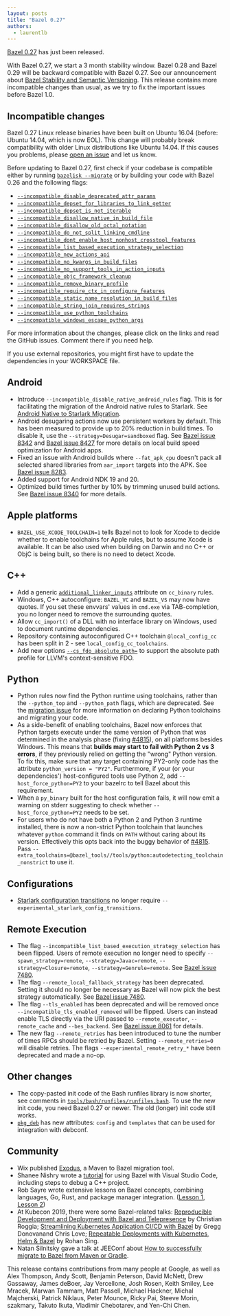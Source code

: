 ```yaml
---
layout: posts
title: "Bazel 0.27"
authors:
  - laurentlb
---
```


[Bazel 0.27](https://github.com/bazelbuild/bazel/releases/tag/0.27.0) has just been released.

With Bazel 0.27, we start a 3 month stability window. Bazel 0.28 and Bazel 0.29
will be backward compatible with Bazel 0.27. See our announcement about
[Bazel Stability and Semantic Versioning](https://blog.bazel.build/2019/06/06/Bazel-Semantic-Versioning.html).
This release contains more incompatible changes than usual, as we try to fix the
important issues before Bazel 1.0.


## Incompatible changes

Bazel 0.27 Linux release binaries have been built on Ubuntu 16.04 (before:
Ubuntu 14.04, which is now EOL). This change will probably break compatibility
with older Linux distributions like Ubuntu 14.04. If this causes you problems,
please [open an issue](https://github.com/bazelbuild/bazel/issues) and let us know.


Before updating to Bazel 0.27, first check if your codebase is compatible either
by running [`bazelisk --migrate`](https://github.com/bazelbuild/bazelisk) or by
building your code with Bazel 0.26 and the following flags:

*   [`--incompatible_disable_deprecated_attr_params`](https://github.com/bazelbuild/bazel/issues/5818)
*   [`--incompatible_depset_for_libraries_to_link_getter`](https://github.com/bazelbuild/bazel/issues/8118)
*   [`--incompatible_depset_is_not_iterable`](https://github.com/bazelbuild/bazel/issues/5816)
*   [`--incompatible_disallow_native_in_build_file`](https://github.com/bazelbuild/bazel/issues/7513)
*   [`--incompatible_disallow_old_octal_notation`](https://github.com/bazelbuild/bazel/issues/8059)
*   [`--incompatible_do_not_split_linking_cmdline`](https://github.com/bazelbuild/bazel/issues/7687)
*   [`--incompatible_dont_enable_host_nonhost_crosstool_features`](https://github.com/bazelbuild/bazel/issues/7407)
*   [`--incompatible_list_based_execution_strategy_selection`](https://github.com/bazelbuild/bazel/issues/7480)
*   [`--incompatible_new_actions_api`](https://github.com/bazelbuild/bazel/issues/5825)
*   [`--incompatible_no_kwargs_in_build_files`](https://github.com/bazelbuild/bazel/issues/8021)
*   [`--incompatible_no_support_tools_in_action_inputs`](https://github.com/bazelbuild/bazel/issues/5826)
*   [`--incompatible_objc_framework_cleanup`](https://github.com/bazelbuild/bazel/issues/7944)
*   [`--incompatible_remove_binary_profile`](https://github.com/bazelbuild/bazel/issues/8312)
*   [`--incompatible_require_ctx_in_configure_features`](https://github.com/bazelbuild/bazel/issues/7793)
*   [`--incompatible_static_name_resolution_in_build_files`](https://github.com/bazelbuild/bazel/issues/8022)
*   [`--incompatible_string_join_requires_strings`](https://github.com/bazelbuild/bazel/issues/7802)
*   [`--incompatible_use_python_toolchains`](https://github.com/bazelbuild/bazel/issues/7899)
*   [`--incompatible_windows_escape_python_args`](https://github.com/bazelbuild/bazel/issues/7974)

For more information about the changes, please click on the links and read the
GitHub issues. Comment there if you need help.

If you use external repositories, you might first have to update the
dependencies in your WORKSPACE file.


## Android



*   Introduce `--incompatible_disable_native_android_rules` flag. This is for
    facilitating the migration of the Android native rules to Starlark. See
    [Android Native to Starlark Migration](https://docs.google.com/document/d/175BlYH-Z_V_FFGAVP-JA5FowLATRjY_MtOrglxFnfcE/edit).
*   Android desugaring actions now use persistent workers by default. This has
    been measured to provide up to 20% reduction in build times. To disable it,
    use the `--strategy=Desugar=sandboxed` flag. See [Bazel issue 8342](https://github.com/bazelbuild/bazel/issues/8342)
    and [Bazel issue 8427](https://github.com/bazelbuild/bazel/issues/8427)
    for more details on local build speed optimization for Android apps.
*   Fixed an issue with Android builds where `--fat_apk_cpu` doesn't pack all
    selected shared libraries from `aar_import` targets into the APK. See
    [Bazel issue 8283](https://github.com/bazelbuild/bazel/issues/8283).
*   Added support for Android NDK 19 and 20.
*   Optimized build times further by 10% by trimming unused build actions. See [Bazel issue 8340](https://github.com/bazelbuild/bazel/issues/8340) for more details.


## Apple platforms


*   `BAZEL_USE_XCODE_TOOLCHAIN=1` tells Bazel not to look for Xcode to decide
    whether to enable toolchains for Apple rules, but to assume Xcode is
    available. It can be also used when building on Darwin and no C++ or ObjC is
    being built, so there is no need to detect Xcode.


## C++



*   Add a generic
    [`additional_linker_inputs`](https://docs.bazel.build/versions/master/be/c-cpp.html#cc_binary.additional_linker_inputs)
    attribute on `cc_binary` rules.
*   Windows, C++ autoconfigure: `BAZEL_VC` and `BAZEL_VS` may now have quotes.
    If you set these envvars' values in `cmd.exe` via TAB-completion, you no
    longer need to remove the surrounding quotes.
*   Allow `cc_import()` of a DLL with no interface library on Windows, used to
    document runtime dependencies.
*   Repository containing autoconfigured C++ toolchain `@local_config_cc` has
    been split in 2 - see `local_config_cc_toolchains`.
*   Add new options
    [`--cs_fdo_absolute_path=`](https://docs.bazel.build/versions/master/command-line-reference.html#flag--cs_fdo_absolute_path)
    to support the absolute path profile for LLVM's context-sensitive FDO.


## Python



*   Python rules now find the Python runtime using toolchains, rather than the
    `--python_top` and `--python_path` flags, which are deprecated. See the
    [migration issue](https://github.com/bazelbuild/bazel/issues/7899) for more
    information on declaring Python toolchains and migrating your code.
*   As a side-benefit of enabling toolchains, Bazel now enforces that Python
    targets execute under the same version of Python that was determined in the
    analysis phase (fixing
    [#4815](https://github.com/bazelbuild/bazel/issues/4815)), on all platforms
    besides Windows. This means that **builds may start to fail with Python 2 vs
    3 errors**, if they previously relied on getting the "wrong" Python version.
    To fix this, make sure that any target containing PY2-only code has the
    attribute `python_version = "PY2"`. Furthermore, if your (or your
    dependencies') host-configured tools use Python 2, add
    `--host_force_python=PY2` to your bazelrc to tell Bazel about this
    requirement.
*   When a `py_binary` built for the host configuration fails, it will now emit
    a warning on stderr suggesting to check whether `--host_force_python=PY2`
    needs to be set.
*   For users who do not have both a Python 2 and Python 3 runtime installed,
    there is now a non-strict Python toolchain that launches whatever `python`
    command it finds on `PATH` without caring about its version. Effectively
    this opts back into the buggy behavior of
    [#4815](https://github.com/bazelbuild/bazel/issues/4815). Pass
    `--extra_toolchains=@bazel_tools//tools/python:autodetecting_toolchain_nonstrict`
    to use it.


## Configurations

*   [Starlark configuration transitions](https://docs.bazel.build/versions/master/skylark/config.html#user-defined-transitions)
    no longer require `--experimental_starlark_config_transitions`.


## Remote Execution


*   The flag `--incompatible_list_based_execution_strategy_selection` has been
    flipped. Users of remote execution no longer need to specify
    `--spawn_strategy=remote`, `--strategy=Javac=remote`,
    `--strategy=Closure=remote`, `--strategy=Genrule=remote`. See
    [Bazel issue 7480](https://github.com/bazelbuild/bazel/issues/7480).
*   The flag `--remote_local_fallback_strategy` has been deprecated. Setting it
    should no longer be necessary as Bazel will now pick the best strategy
    automatically. See [Bazel issue 7480](https://github.com/bazelbuild/bazel/issues/7480).
*   The flag `--tls_enabled` has been deprecated and will be removed once
    `--incompatible_tls_enabled_removed` will be flipped. Users can instead
    enable TLS directly via the URI passed to `--remote_executor`,
    `--remote_cache` and `--bes_backend`. See
    [Bazel issue 8061](https://github.com/bazelbuild/bazel/issues/8061) for details.
*   The new flag `--remote_retries` has been introduced to tune the number of
    times RPCs should be retried by Bazel. Setting `--remote_retries=0` will
    disable retries. The flags `--experimental_remote_retry_*` have been
    deprecated and made a no-op.


## Other changes

*   The copy-pasted init code of the Bash runfiles library is now shorter, see
    comments in
    [`tools/bash/runfiles/runfiles.bash`](https://github.com/bazelbuild/bazel/blob/934045fb0d80f3b9d89238b19dbec06863c47b33/tools/bash/runfiles/runfiles.bash#L54-L63).
    To use the new init code, you need Bazel 0.27 or newer. The old (longer)
    init code still works.
*   [`pkg_deb`](https://docs.bazel.build/versions/master/be/pkg.html#pkg_deb)
    has new attributes: `config` and `templates` that can be used for
    integration with debconf.


## Community


*   Wix published [Exodus](https://github.com/wix-incubator/exodus), a Maven to
    Bazel migration tool.
*   Shanee Nishry wrote a
    [tutorial](https://shanee.io/blog/2019/05/28/bazel-with-visual-studio-code/)
    for using Bazel with Visual Studio Code, including steps to debug a C++
    project.
*   Rob Sayre wrote extensive lessons on Bazel concepts, combining languages,
    Go, Rust, and package manager integration. ([Lesson 1](https://github.com/sayrer/bazel-lesson-1),
    [Lesson 2](https://github.com/sayrer/bazel-lesson-2))
*   At Kubecon 2019, there were some Bazel-related talks:
    [Reproducible Development and Deployment with Bazel and Telepresence](https://www.youtube.com/watch?v=tD0FIlxO1AQ)
    by Christian Roggia;
    [Streamlining Kubernetes Application CI/CD with Bazel](https://www.youtube.com/watch?v=DTvXa-iqrfA&app=desktop)
    by Gregg Donovanand Chris Love;
    [Repeatable Deployments with Kubernetes, Helm & Bazel](https://www.youtube.com/watch?v=T_Oi_CIe164)
    by Rohan Sing.
*   Natan Silnitsky gave a talk at JEEConf about
    [How to successfully migrate to Bazel from Maven or Gradle](https://www.youtube.com/watch?v=2UOFm-Cc_cU).

This release contains contributions from many people at Google, as well as Alex
Thompson, Andy Scott, Benjamin Peterson, David McNett, Drew Gassaway, James
deBoer, Jay Vercellone, Josh Rosen, Keith Smiley, Lee Mracek, Marwan Tammam,
Matt Passell, Michael Hackner, Michal Majcherski, Patrick Niklaus, Peter Mounce,
Ricky Pai, Steeve Morin, szakmary, Takuto Ikuta, Vladimir Chebotarev, and
Yen-Chi Chen.
